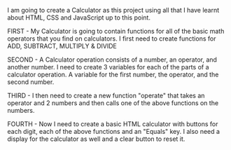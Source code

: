I am going to create a Calculator as this project using all that I have learnt about HTML, CSS and JavaScript up to this point.

FIRST - My Calculator is going to contain functions for all of the basic math operators that you find on calculators. I first need to create functions for ADD, SUBTRACT, MULTIPLY & DIVIDE

SECOND - A Calculator operation consists of a number, an operator, and another number. I need to create 3 variables for each of the parts of a calculator operation. A variable for the first number, the operator, and the second number.

THIRD - I then need to create a new function "operate" that takes an operator and 2 numbers and then calls one of the above functions on the numbers.

FOURTH - Now I need to create a basic HTML calculator with buttons for each digit, each of the above functions and an "Equals" key. I also need a display for the calculator as well and a clear button to reset it.